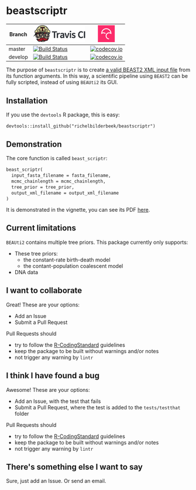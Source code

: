 # beastscriptr

Branch|[![Travis CI logo](TravisCI.png)](https://travis-ci.org)|[![Codecov logo](Codecov.png)](https://www.codecov.io)
---|---|---
master|[![Build Status](https://travis-ci.org/richelbilderbeek/beastscriptr.svg?branch=master)](https://travis-ci.org/richelbilderbeek/beastscriptr)|[![codecov.io](https://codecov.io/github/richelbilderbeek/beastscriptr/coverage.svg?branch=master)](https://codecov.io/github/richelbilderbeek/beastscriptr/branch/master)
develop|[![Build Status](https://travis-ci.org/richelbilderbeek/beastscriptr.svg?branch=develop)](https://travis-ci.org/richelbilderbeek/beastscriptr)|[![codecov.io](https://codecov.io/github/richelbilderbeek/beastscriptr/coverage.svg?branch=develop)](https://codecov.io/github/richelbilderbeek/beastscriptr/branch/develop)

The purpose of `beastscriptr` is to create 
[a valid BEAST2 XML input file](inst/extdata/birth_death_0_20151005.xml)
from its function arguments. In this way, a scientific pipeline using 
`BEAST2` can be fully scripted, instead of using `BEAUti2` its GUI.

## Installation

If you use the `devtools` R package, this is easy:

```
devtools::install_github("richelbilderbeek/beastscriptr")
```

## Demonstration

The core function is called `beast_scriptr`:

```
beast_scriptr(
  input_fasta_filename = fasta_filename,
  mcmc_chainlength = mcmc_chainlength,
  tree_prior = tree_prior,
  output_xml_filename = output_xml_filename
)
```

It is demonstrated in the vignette, you can see its PDF [here](demo.pdf).

## Current limitations

`BEAUti2` contains multiple tree priors. This package currently
only supports:

 * These tree priors:
    * the constant-rate birth-death model
    * the contant-population coalescent model
 * DNA data

## I want to collaborate

Great! These are your options:

 * Add an Issue
 * Submit a Pull Request

Pull Requests should
 * try to follow the [R-CodingStandard](https://github.com/richelbilderbeek/R-CodingStandard) guidelines
 * keep the package to be built without warnings and/or notes
 * not trigger any warning by `lintr`

## I think I have found a bug

Awesome! These are your options:

 * Add an Issue, with the test that fails
 * Submit a Pull Request, where the test is added to the `tests/testthat` folder

Pull Requests should
 * try to follow the [R-CodingStandard](https://github.com/richelbilderbeek/R-CodingStandard) guidelines
 * keep the package to be built without warnings and/or notes
 * not trigger any warning by `lintr`

## There's something else I want to say

Sure, just add an Issue. Or send an email.
